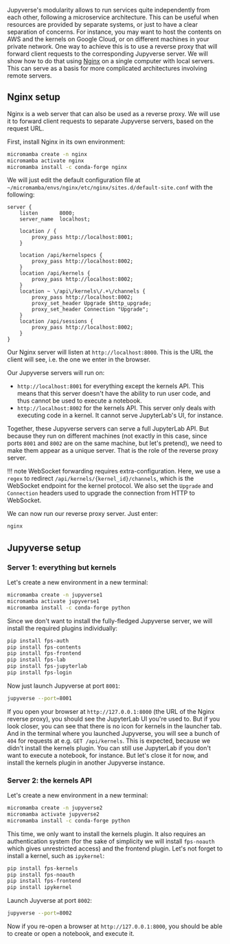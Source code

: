 Jupyverse's modularity allows to run services quite independently from each other, following a microservice architecture. This can be useful when resources are provided by separate systems, or just to have a clear separation of concerns. For instance, you may want to host the contents on AWS and the kernels on Google Cloud, or on different machines in your private network. One way to achieve this is to use a reverse proxy that will forward client requests to the corresponding Jupyverse server. We will show how to do that using [Nginx](https://en.wikipedia.org/wiki/Nginx) on a single computer with local servers. This can serve as a basis for more complicated architectures involving remote servers.

## Nginx setup

Nginx is a web server that can also be used as a reverse proxy. We will use it to forward client requests to separate Jupyverse servers, based on the request URL.

First, install Nginx in its own environment:
```bash
micromamba create -n nginx
micromamba activate nginx
micromamba install -c conda-forge nginx
```
We will just edit the default configuration file at `~/micromamba/envs/nginx/etc/nginx/sites.d/default-site.conf` with the following:
```
server {
    listen       8000;
    server_name  localhost;

    location / {
        proxy_pass http://localhost:8001;
    }

    location /api/kernelspecs {
        proxy_pass http://localhost:8002;
    }
    location /api/kernels {
        proxy_pass http://localhost:8002;
    }
    location ~ \/api\/kernels\/.+\/channels {
        proxy_pass http://localhost:8002;
        proxy_set_header Upgrade $http_upgrade;
        proxy_set_header Connection "Upgrade";
    }
    location /api/sessions {
        proxy_pass http://localhost:8002;
    }
}
```
Our Nginx server will listen at `http://localhost:8000`. This is the URL the client will see, i.e. the one we enter in the browser.

Our Jupyverse servers will run on:

- `http://localhost:8001` for everything except the kernels API. This means that this server doesn't have the ability to run user code, and thus cannot be used to execute a notebook.
- `http://localhost:8002` for the kernels API. This server only deals with executing code in a kernel. It cannot serve JupyterLab's UI, for instance.

Together, these Jupyverse servers can serve a full JupyterLab API. But because they run on different machines (not exactly in this case, since ports `8001` and `8002` are on the same machine, but let's pretend), we need to make them appear as a unique server. That is the role of the reverse proxy server.

!!! note
    WebSocket forwarding requires extra-configuration. Here, we use a `regex` to redirect `/api/kernels/{kernel_id}/channels`, which is the WebSocket endpoint for the kernel protocol. We also set the `Upgrade` and `Connection` headers used to upgrade the connection from HTTP to WebSocket.

We can now run our reverse proxy server. Just enter:
```bash
nginx
```

## Jupyverse setup

### Server 1: everything but kernels

Let's create a new environment in a new terminal:
```bash
micromamba create -n jupyverse1
micromamba activate jupyverse1
micromamba install -c conda-forge python
```
Since we don't want to install the fully-fledged Jupyverse server, we will install the required plugins individually:
```bash
pip install fps-auth
pip install fps-contents
pip install fps-frontend
pip install fps-lab
pip install fps-jupyterlab
pip install fps-login
```
Now just launch Jupyverse at port `8001`:
```bash
jupyverse --port=8001
```
If you open your browser at `http://127.0.0.1:8000` (the URL of the Nginx reverse proxy), you should see the JupyterLab UI you're used to. But if you look closer, you can see that there is no icon for kernels in the launcher tab. And in the terminal where you launched Jupyverse, you will see a bunch of `404` for requests at e.g. `GET /api/kernels`. This is expected, because we didn't install the kernels plugin. You can still use JupyterLab if you don't want to execute a notebook, for instance. But let's close it for now, and install the kernels plugin in another Jupyverse instance.

### Server 2: the kernels API

Let's create a new environment in a new terminal:
```bash
micromamba create -n jupyverse2
micromamba activate jupyverse2
micromamba install -c conda-forge python
```
This time, we only want to install the kernels plugin. It also requires an authentication system (for the sake of simplicity we will install `fps-noauth` which gives unrestricted access) and the frontend plugin. Let's not forget to install a kernel, such as `ipykernel`:
```bash
pip install fps-kernels
pip install fps-noauth
pip install fps-frontend
pip install ipykernel
```
Launch Juyverse at port `8002`:
```bash
jupyverse --port=8002
```
Now if you re-open a browser at `http://127.0.0.1:8000`, you should be able to create or open a notebook, and execute it.
